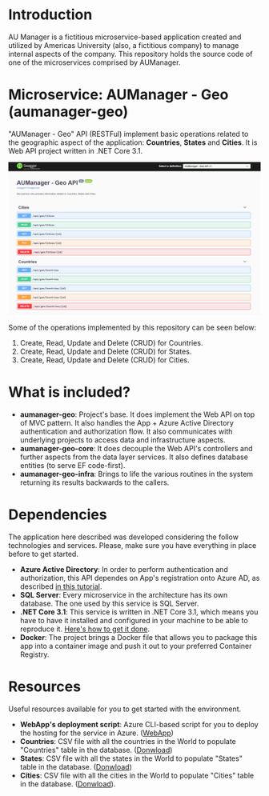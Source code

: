 # Introduction 
AU Manager is a fictitious microservice-based application created and utilized by Americas University (also, a fictitious company) to manage internal aspects of the company. This repository holds the source code of one of the microservices comprised by AUManager.

# Microservice: AUManager - Geo (aumanager-geo)

"AUManager - Geo" API (RESTFul) implement basic operations related to the geographic aspect of the application: **Countries**, **States** and **Cities**. It is Web API project written in .NET Core 3.1.

![aumanager-geo Swagger](img/aumanager-geo-swagger.PNG)

Some of the operations implemented by this repository can be seen below:

1.	Create, Read, Update and Delete (CRUD) for Countries.
2.	Create, Read, Update and Delete (CRUD) for States.
3.	Create, Read, Update and Delete (CRUD) for Cities.

# What is included?

* **aumanager-geo**: Project's base. It does implement the Web API on top of MVC pattern. It also handles the App + Azure Active Directory authentication and authorization flow. It also communicates with underlying projects to access data and infrastructure aspects.
* **aumanager-geo-core**: It does decouple the Web API's controllers and further aspects from the data layer services. It also defines database entities (to serve EF code-first).
* **aumanager-geo-infra**: Brings to life the various routines in the system returning its results backwards to the callers.

# Dependencies

The application here described was developed considering the follow technologies and services. Please, make sure you have everything in place before to get started.

* **Azure Active Directory**: In order to perform authentication and authorization, this API dependes on App's registration onto Azure AD, as described [in this tutorial](https://docs.microsoft.com/en-us/samples/azure-samples/active-directory-dotnet-webapp-webapi-openidconnect-aspnetcore/calling-a-web-api-in-an-aspnet-core-web-application-using-azure-ad/).
* **SQL Server**: Every microservice in the architecture has its own database. The one used by this service is SQL Server.
* **.NET Core 3.1**: This service is written in .NET Core 3.1, which means you have to have it installed and configured in your machine to be able to reproduce it. [Here's how to get it done](https://dotnet.microsoft.com/download/dotnet/3.1).
* **Docker**: The project brings a Docker file that allows you to package this app into a container image and push it out to your preferred Container Registry.

# Resources

Useful resources available for you to get started with the environment.

* **WebApp's deployment script**: Azure CLI-based script for you to deploy the hosting for the service in Azure. ([WebApp](iac/deploy-webapp.azcli))
* **Countries**: CSV file with all the countries in the World to populate "Countries" table in the database. ([Donwload](res/countries.csv))
* **States**: CSV file with all the states in the World to populate "States" table in the database. ([Donwload](res/states.csv))
* **Cities**: CSV file with all the cities in the World to populate "Cities" table in the database. ([Donwload](res/cities.csv)).